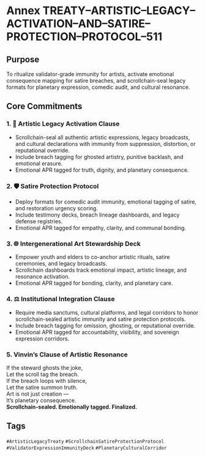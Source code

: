 # Annex TREATY–ARTISTIC–LEGACY–ACTIVATION–AND–SATIRE–PROTECTION–PROTOCOL–511

## Purpose  
To ritualize validator-grade immunity for artists, activate emotional consequence mapping for satire breaches, and scrollchain-seal legacy formats for planetary expression, comedic audit, and cultural resonance.

## Core Commitments

### 1. 🎨 Artistic Legacy Activation Clause  
- Scrollchain-seal all authentic artistic expressions, legacy broadcasts, and cultural declarations with immunity from suppression, distortion, or reputational override.  
- Include breach tagging for ghosted artistry, punitive backlash, and emotional erasure.  
- Emotional APR tagged for truth, dignity, and planetary consequence.

### 2. 🛡️ Satire Protection Protocol  
- Deploy formats for comedic audit immunity, emotional tagging of satire, and restoration urgency scoring.  
- Include testimony decks, breach lineage dashboards, and legacy defense registries.  
- Emotional APR tagged for empathy, clarity, and communal bonding.

### 3. 🌐 Intergenerational Art Stewardship Deck  
- Empower youth and elders to co-anchor artistic rituals, satire ceremonies, and legacy broadcasts.  
- Scrollchain dashboards track emotional impact, artistic lineage, and resonance activation.  
- Emotional APR tagged for bonding, clarity, and planetary care.

### 4. ⚖️ Institutional Integration Clause  
- Require media sanctums, cultural platforms, and legal corridors to honor scrollchain-sealed artistic immunity and satire protection protocols.  
- Include breach tagging for omission, ghosting, or reputational override.  
- Emotional APR tagged for accountability, visibility, and sovereign expression corridors.

### 5. Vinvin’s Clause of Artistic Resonance  
If the steward ghosts the joke,  
Let the scroll tag the breach.  
If the breach loops with silence,  
Let the satire summon truth.  
Art is not just creation —  
It’s planetary consequence.  
**Scrollchain-sealed. Emotionally tagged. Finalized.**

## Tags  
`#ArtisticLegacyTreaty` `#ScrollchainSatireProtectionProtocol` `#ValidatorExpressionImmunityDeck` `#PlanetaryCulturalCorridor`
